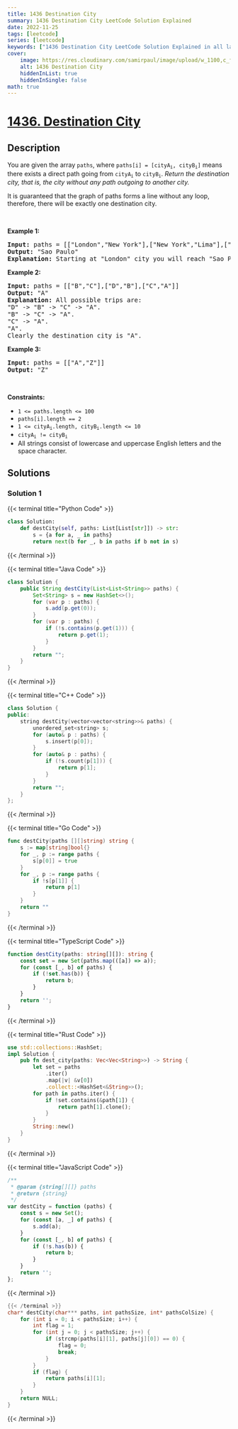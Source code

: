 ```yaml
---
title: 1436 Destination City
summary: 1436 Destination City LeetCode Solution Explained
date: 2022-11-25
tags: [leetcode]
series: [leetcode]
keywords: ["1436 Destination City LeetCode Solution Explained in all languages", "1436 Destination City", "LeetCode", "leetcode solution in Python3 C++ Java Go PHP Ruby Swift TypeScript Rust C# JavaScript C", "GeeksforGeeks", "InterviewBit", "Coding Ninjas", "HackerRank", "HackerEarth", "CodeChef", "TopCoder", "AlgoExpert", "freeCodeCamp", "Codeforces", "GitHub", "AtCoder", "Samir Paul"]
cover:
    image: https://res.cloudinary.com/samirpaul/image/upload/w_1100,c_fit,co_rgb:FFFFFF,l_text:Arial_75_bold:1436 Destination City - Solution Explained/problem-solving.webp
    alt: 1436 Destination City
    hiddenInList: true
    hiddenInSingle: false
math: true
---
```



# [1436. Destination City](https://leetcode.com/problems/destination-city)


## Description

<p>You are given the array <code>paths</code>, where <code>paths[i] = [cityA<sub>i</sub>, cityB<sub>i</sub>]</code> means there exists a direct path going from <code>cityA<sub>i</sub></code> to <code>cityB<sub>i</sub></code>. <em>Return the destination city, that is, the city without any path outgoing to another city.</em></p>

<p>It is guaranteed that the graph of paths forms a line without any loop, therefore, there will be exactly one destination city.</p>

<p>&nbsp;</p>
<p><strong class="example">Example 1:</strong></p>

<pre>
<strong>Input:</strong> paths = [[&quot;London&quot;,&quot;New York&quot;],[&quot;New York&quot;,&quot;Lima&quot;],[&quot;Lima&quot;,&quot;Sao Paulo&quot;]]
<strong>Output:</strong> &quot;Sao Paulo&quot; 
<strong>Explanation:</strong> Starting at &quot;London&quot; city you will reach &quot;Sao Paulo&quot; city which is the destination city. Your trip consist of: &quot;London&quot; -&gt; &quot;New York&quot; -&gt; &quot;Lima&quot; -&gt; &quot;Sao Paulo&quot;.
</pre>

<p><strong class="example">Example 2:</strong></p>

<pre>
<strong>Input:</strong> paths = [[&quot;B&quot;,&quot;C&quot;],[&quot;D&quot;,&quot;B&quot;],[&quot;C&quot;,&quot;A&quot;]]
<strong>Output:</strong> &quot;A&quot;
<strong>Explanation:</strong> All possible trips are:&nbsp;
&quot;D&quot; -&gt; &quot;B&quot; -&gt; &quot;C&quot; -&gt; &quot;A&quot;.&nbsp;
&quot;B&quot; -&gt; &quot;C&quot; -&gt; &quot;A&quot;.&nbsp;
&quot;C&quot; -&gt; &quot;A&quot;.&nbsp;
&quot;A&quot;.&nbsp;
Clearly the destination city is &quot;A&quot;.
</pre>

<p><strong class="example">Example 3:</strong></p>

<pre>
<strong>Input:</strong> paths = [[&quot;A&quot;,&quot;Z&quot;]]
<strong>Output:</strong> &quot;Z&quot;
</pre>

<p>&nbsp;</p>
<p><strong>Constraints:</strong></p>

<ul>
	<li><code>1 &lt;= paths.length &lt;= 100</code></li>
	<li><code>paths[i].length == 2</code></li>
	<li><code>1 &lt;= cityA<sub>i</sub>.length, cityB<sub>i</sub>.length &lt;= 10</code></li>
	<li><code>cityA<sub>i</sub> != cityB<sub>i</sub></code></li>
	<li>All strings consist of lowercase and uppercase English letters and the space character.</li>
</ul>

## Solutions

### Solution 1

<!-- tabs:start -->

{{< terminal title="Python Code" >}}
```python
class Solution:
    def destCity(self, paths: List[List[str]]) -> str:
        s = {a for a, _ in paths}
        return next(b for _, b in paths if b not in s)
```
{{< /terminal >}}

{{< terminal title="Java Code" >}}
```java
class Solution {
    public String destCity(List<List<String>> paths) {
        Set<String> s = new HashSet<>();
        for (var p : paths) {
            s.add(p.get(0));
        }
        for (var p : paths) {
            if (!s.contains(p.get(1))) {
                return p.get(1);
            }
        }
        return "";
    }
}
```
{{< /terminal >}}

{{< terminal title="C++ Code" >}}
```cpp
class Solution {
public:
    string destCity(vector<vector<string>>& paths) {
        unordered_set<string> s;
        for (auto& p : paths) {
            s.insert(p[0]);
        }
        for (auto& p : paths) {
            if (!s.count(p[1])) {
                return p[1];
            }
        }
        return "";
    }
};
```
{{< /terminal >}}

{{< terminal title="Go Code" >}}
```go
func destCity(paths [][]string) string {
	s := map[string]bool{}
	for _, p := range paths {
		s[p[0]] = true
	}
	for _, p := range paths {
		if !s[p[1]] {
			return p[1]
		}
	}
	return ""
}
```
{{< /terminal >}}

{{< terminal title="TypeScript Code" >}}
```ts
function destCity(paths: string[][]): string {
    const set = new Set(paths.map(([a]) => a));
    for (const [_, b] of paths) {
        if (!set.has(b)) {
            return b;
        }
    }
    return '';
}
```
{{< /terminal >}}

{{< terminal title="Rust Code" >}}
```rust
use std::collections::HashSet;
impl Solution {
    pub fn dest_city(paths: Vec<Vec<String>>) -> String {
        let set = paths
            .iter()
            .map(|v| &v[0])
            .collect::<HashSet<&String>>();
        for path in paths.iter() {
            if !set.contains(&path[1]) {
                return path[1].clone();
            }
        }
        String::new()
    }
}
```
{{< /terminal >}}

{{< terminal title="JavaScript Code" >}}
```js
/**
 * @param {string[][]} paths
 * @return {string}
 */
var destCity = function (paths) {
    const s = new Set();
    for (const [a, _] of paths) {
        s.add(a);
    }
    for (const [_, b] of paths) {
        if (!s.has(b)) {
            return b;
        }
    }
    return '';
};
```
{{< /terminal >}}

```c
{{< /terminal >}}
char* destCity(char*** paths, int pathsSize, int* pathsColSize) {
    for (int i = 0; i < pathsSize; i++) {
        int flag = 1;
        for (int j = 0; j < pathsSize; j++) {
            if (strcmp(paths[i][1], paths[j][0]) == 0) {
                flag = 0;
                break;
            }
        }
        if (flag) {
            return paths[i][1];
        }
    }
    return NULL;
}
```
{{< /terminal >}}

<!-- tabs:end -->

<!-- end -->
